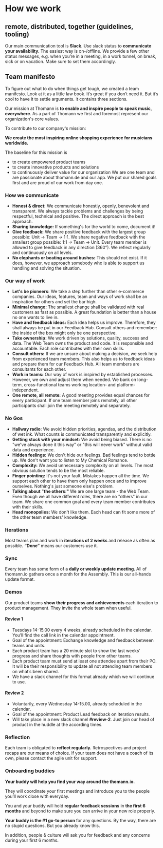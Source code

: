 # How we work 

## remote, distributed, together (guidelines, tooling)

Our main communication tool is **Slack**. Use slack status to **communicate your availability**. The easiest way is on-/offline. We provide a few other status messages, e.g. when you’re in a meeting, in a work tunnel, on break, sick or on vacation. Make sure to set them accordingly. 

## Team manifesto

To figure out what to do when things get tough, we created a team manifesto. Look at it as a little law book. It’s great if you don’t need it. But it’s cool to have it to settle arguments. It contains three sections.

Our mission at Thomann is **to enable and inspire people to speak music, everywhere**. As a part of Thomann we first and foremost represent our organization's core values.

To contribute to our company's mission:

**We create the most inspiring online shopping experience for musicians worldwide.**

The baseline for this mission is
- to create empowered product teams
- to create innovative products and solutions
- to continuously deliver value for our organization
We are one team and are passionate about thomann.de and our app. We put our shared goals first and are proud of our work from day one.

### How we communicate

- **Honest & direct:** We communicate honestly, openly, benevolent and transparent. We always tackle problems and challenges by being respectful, technical and positive. The direct approach is the best approach.
- **Sharing knowledge:** If something's for the world to come, document it!
- **Give feedback:** We share positive feedback with the largest group possible: Unit → Team → 1:1. We share negative feedback with the smallest group possible: 1:1 → Team → Unit. Every team member is allowed to give feedback in any direction (360°). We reflect regularly and continuously on all levels. 
- **No elephants or beating around bushes:** This should not exist. If it does, however, we approach somebody who is able to support us handling and solving the situation. 


### Our way of work

- **Let's be pioneers:** We take a step further than other e-commerce companies. Our ideas, features, team and ways of work shall be an inspiration for others and set the bar high.
- **Minimal change:** The smallest change shall be validated with real customers as fast as possible. A great foundation is better than a house no one wants to live in.
- **Have and feedback ideas:** Each idea helps us improve. Therefore, they shall always be put in our Feedback Hub. Consult others and remember: the inside of the box might only be one perspective.
- **Take ownership:** We work driven by solutions, quality, success and data. The Web Team owns the product and code. It is responsible and accountable. Each role contributes with their own skills.
- **Consult others:** If we are unsure about making a decision, we seek help from experienced team members. This also helps us to feedback ideas and prepare them for our Feedback Hub. All team members are consultants for each other.
- **Work in teams:** Our way of work is inspired by established processes. However, we own and adjust them when needed. We bank on long-term, cross-functional teams working location- and platform-independent.
- **One remote, all remote:** A good meeting provides equal chances for every participant. If one team member joins remotely, all other participants shall join the meeting remotely and separately. 

### No Gos

- **Hallway radio:** We avoid hidden priorities, agendas, and the distribution of wet ink. What counts is communicated transparently and explicitly.
- **Getting stuck with your mindset:** We avoid being biased. There is no "we've always done it this way" or "this will never work" without valid data and experience.
- **Hidden feelings:** We don't hide our feelings. Bad feelings tend to bottle up. We don't want you to listen to My Chemical Romance.
- **Complexity:** We avoid unnecessary complexity on all levels. The most obvious solution tends to be the most reliable.
- **Finger pointing:** It's not your fault. Mistakes happen all the time. We support each other to have them only happen once and to improve ourselves. Nothing's just someone else's problem.
- **Talking about "the others:"** We are one large team - the Web Team. Even though we all have different roles, there are no "others" in our team. We share one common goal and every team member contributes with their skills. 
- **Head monopolies:** We don't like them. Each head can fit some more of the other team members' knowledge.

### Iterations

Most teams plan and work in **iterations of 2 weeks** and release as often as possible. **“Done”** means our customers use it.

### Sync

Every team has some form of a **daily or weekly update meeting**. All of thomann.io gathers once a month for the Assembly. This is our all-hands update format.

### Demos

Our product teams **show their progress and achievements** each iteration to product management. They invite the whole team when useful.

#### Review 1

- Tuesdays 14-15.00 every 4 weeks, already scheduled in the calendar. You'll find the call link in the calendar appointment.
- Goal of the appointment: Exchange knowledge and feedback between teams and units.
- Each product team has a 20 minute slot to show the last weeks’ progress and share thoughts with people from other teams.
- Each product team must send at least one attendee apart from their PO. It will be their responsibility to update all not attending team members on what’s been shared.
- We have a slack channel for this format already which we will continue to use.

#### Review 2

- Voluntarily, every Wednesday 14-15.00, already scheduled in the calendar.
- Goal of the appointment: Product Lead feedback on iteration results.
- Will take place in a new slack channel **#review-2**. Just join our head of product in the huddle at the according times.

### Reflection

Each team is obligated to **reflect regularly.** Retrospectives and project recaps are our means of choice. If your team does not have a coach of its own, please contact the agile unit for support. 

### Onboarding buddies

**Your buddy will help you find your way around the thomann.io.**

They will coordinate your first meetings and introduce you to the people you’ll work close with everyday. 

You and your buddy will hold **regular feedback sessions** in **the first 6 months** and beyond to make sure you can arrive in your new role properly. 

**Your buddy is the #1 go-to person** for any questions. By the way, there are no stupid questions. But you already know this.

In addition, people & culture will ask you for feedback and any concerns during your first 6 months.



